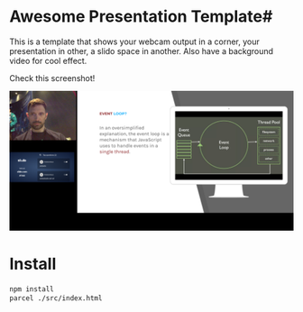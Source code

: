 # Awesome Presentation Template#

This is a template that shows your webcam output in a corner, your presentation in other, a slido space in another. Also have a background video for cool effect.

Check this screenshot!

![AWESOME SCREENSHOT!!](/img/awesome_screenshot1.png)

# Install

```
npm install
parcel ./src/index.html
```



